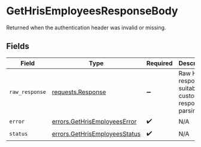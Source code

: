 # GetHrisEmployeesResponseBody

Returned when the authentication header was invalid or missing.


## Fields

| Field                                                                                 | Type                                                                                  | Required                                                                              | Description                                                                           |
| ------------------------------------------------------------------------------------- | ------------------------------------------------------------------------------------- | ------------------------------------------------------------------------------------- | ------------------------------------------------------------------------------------- |
| `raw_response`                                                                        | [requests.Response](https://requests.readthedocs.io/en/latest/api/#requests.Response) | :heavy_minus_sign:                                                                    | Raw HTTP response; suitable for custom response parsing                               |
| `error`                                                                               | [errors.GetHrisEmployeesError](../../models/errors/gethrisemployeeserror.md)          | :heavy_check_mark:                                                                    | N/A                                                                                   |
| `status`                                                                              | [errors.GetHrisEmployeesStatus](../../models/errors/gethrisemployeesstatus.md)        | :heavy_check_mark:                                                                    | N/A                                                                                   |
